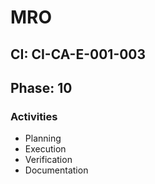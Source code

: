 # MRO

## CI: CI-CA-E-001-003
## Phase: 10

### Activities
- Planning
- Execution
- Verification
- Documentation
